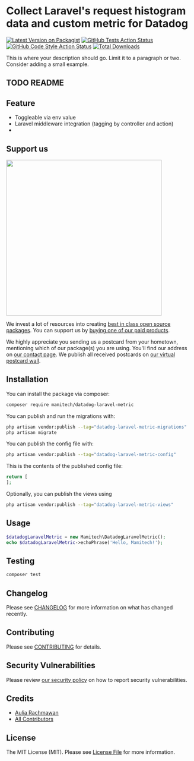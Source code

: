 # Collect Laravel's request histogram data and custom metric for Datadog

[![Latest Version on Packagist](https://img.shields.io/packagist/v/mamitech/datadog-laravel-metric.svg?style=flat-square)](https://packagist.org/packages/mamitech/datadog-laravel-metric)
[![GitHub Tests Action Status](https://img.shields.io/github/actions/workflow/status/mamitech/datadog-laravel-metric/run-tests.yml?branch=main&label=tests&style=flat-square)](https://github.com/mamitech/datadog-laravel-metric/actions?query=workflow%3Arun-tests+branch%3Amain)
[![GitHub Code Style Action Status](https://img.shields.io/github/actions/workflow/status/mamitech/datadog-laravel-metric/fix-php-code-style-issues.yml?branch=main&label=code%20style&style=flat-square)](https://github.com/mamitech/datadog-laravel-metric/actions?query=workflow%3A"Fix+PHP+code+style+issues"+branch%3Amain)
[![Total Downloads](https://img.shields.io/packagist/dt/mamitech/datadog-laravel-metric.svg?style=flat-square)](https://packagist.org/packages/mamitech/datadog-laravel-metric)

This is where your description should go. Limit it to a paragraph or two. Consider adding a small example.

## TODO README

## Feature

- Toggleable via env value
- Laravel middleware integration (tagging by controller and action)
- 

## Support us

[<img src="https://github-ads.s3.eu-central-1.amazonaws.com/datadog-laravel-metric.jpg?t=1" width="419px" />](https://spatie.be/github-ad-click/datadog-laravel-metric)

We invest a lot of resources into creating [best in class open source packages](https://spatie.be/open-source). You can support us by [buying one of our paid products](https://spatie.be/open-source/support-us).

We highly appreciate you sending us a postcard from your hometown, mentioning which of our package(s) you are using. You'll find our address on [our contact page](https://spatie.be/about-us). We publish all received postcards on [our virtual postcard wall](https://spatie.be/open-source/postcards).

## Installation

You can install the package via composer:

```bash
composer require mamitech/datadog-laravel-metric
```

You can publish and run the migrations with:

```bash
php artisan vendor:publish --tag="datadog-laravel-metric-migrations"
php artisan migrate
```

You can publish the config file with:

```bash
php artisan vendor:publish --tag="datadog-laravel-metric-config"
```

This is the contents of the published config file:

```php
return [
];
```

Optionally, you can publish the views using

```bash
php artisan vendor:publish --tag="datadog-laravel-metric-views"
```

## Usage

```php
$datadogLaravelMetric = new Mamitech\DatadogLaravelMetric();
echo $datadogLaravelMetric->echoPhrase('Hello, Mamitech!');
```

## Testing

```bash
composer test
```

## Changelog

Please see [CHANGELOG](CHANGELOG.md) for more information on what has changed recently.

## Contributing

Please see [CONTRIBUTING](CONTRIBUTING.md) for details.

## Security Vulnerabilities

Please review [our security policy](../../security/policy) on how to report security vulnerabilities.

## Credits

- [Aulia Rachmawan](https://github.com/mamitech)
- [All Contributors](../../contributors)

## License

The MIT License (MIT). Please see [License File](LICENSE.md) for more information.
